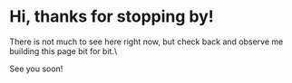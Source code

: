 # Hi, thanks for stopping by!
There is not much to see here right now, but check back and observe me building this page bit for bit.\

See you soon!
